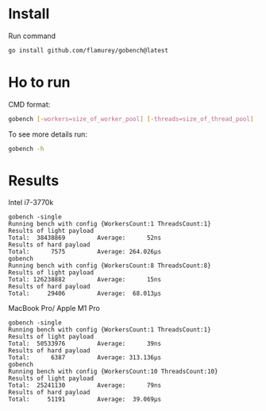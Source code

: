 # Install

Run command
```bash
go install github.com/flamurey/gobench@latest
```

# Ho to run

CMD format:

```bash
gobench [-workers=size_of_worker_pool] [-threads=size_of_thread_pool] [-single]
```

To see more details run:
```bash
gobench -h
```

# Results

Intel i7-3770k

```
gobench -single
Running bench with config {WorkersCount:1 ThreadsCount:1} 
Results of light payload
Total:  38438869         Average:      52ns 
Results of hard payload
Total:      7575         Average: 264.026µs
gobench
Running bench with config {WorkersCount:8 ThreadsCount:8} 
Results of light payload
Total: 126238882         Average:      15ns 
Results of hard payload
Total:     29406         Average:  68.013µs  
```

MacBook Pro/ Apple M1 Pro

```
gobench -single
Running bench with config {WorkersCount:1 ThreadsCount:1} 
Results of light payload
Total:  50533976         Average:      39ns 
Results of hard payload
Total:      6387         Average: 313.136µs 
gobench        
Running bench with config {WorkersCount:10 ThreadsCount:10} 
Results of light payload
Total:  25241130         Average:      79ns 
Results of hard payload
Total:     51191         Average:  39.069µs
```
